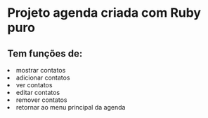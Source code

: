 <h1>Projeto agenda criada com Ruby puro</h1>

<h2>Tem funções de:</h2>
<li>mostrar contatos</li>
<li>adicionar contatos</li>
<li>ver contatos</li>
<li>editar contatos</li>
<li>remover contatos</li>
<li>retornar ao menu principal da agenda</li>
